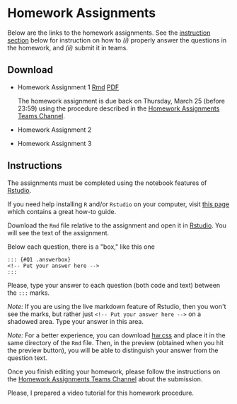 # Homework Assignments

Below are the links to the homework assignments. See the [instruction section](#instruction) below for instruction on how to _(i)_ properly answer the questions in the homework, and _(ii)_ submit it in teams. 

## Download

- Homework Assignment 1 [Rmd](../assets/Homework1.Rmd) [PDF](../assets/Homework1.pdf)

  The homework assignment is due back on Thursday, March 25 (before 23:59) using the procedure described in the [Homework Assignments Teams Channel](https://teams.microsoft.com/l/channel/19%3a3a938b4e40ce466a9cf5bbdcffa124f4%40thread.tacv2/Homework%2520Assignments?groupId=3734028b-c82f-4a44-90d0-e5d52f8df440&tenantId=c7456b31-a220-47f5-be52-473828670aa1).


- Homework Assignment 2 
 
- Homework Assignment 3

## Instructions
The assignments must be completed using the notebook features of [Rstudio](https://rstudio.com/). 

If you need help installing `R` and/or `Rstudio` on your computer, visit [this page](https://rstudio-education.github.io/hopr/starting.html) which contains a great how-to guide. 

Download the `Rmd` file relative to the assignment and open it in [Rstudio](https://rstudio.com/).  You will see the text of the assignment. 

Below each question, there is a "box," like this one
```
::: {#Q1 .answerbox}
<!-- Put your answer here -->
:::
```

Please, type your answer to each question (both code and text) between the `:::` marks. 

_Note:_ If you are using the live markdown feature of Rstudio, then you won't see the marks, but rather just  `<!-- Put your answer here -->` on a shadowed area. Type your answer in this area.

_Note:_ For a better experience, you can download [hw.css](../assets/hw.css) and place it in the same directory of the `Rmd` file. Then, in the preview (obtained when you hit the preview button), you will be able to distinguish your answer from the question text. 

Once you finish editing your homework, please follow the instructions on the [Homework Assignments Teams Channel](https://teams.microsoft.com/l/channel/19%3a3a938b4e40ce466a9cf5bbdcffa124f4%40thread.tacv2/Homework%2520Assignments?groupId=3734028b-c82f-4a44-90d0-e5d52f8df440&tenantId=c7456b31-a220-47f5-be52-473828670aa1) about the submission. 

Please, I prepared a video tutorial for this homework procedure. 

